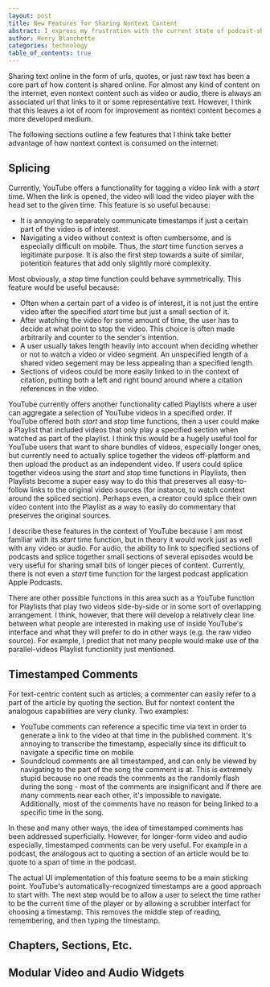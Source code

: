 ```yaml
---
layout: post
title: New Features for Sharing Nontext Content
abstract: I express my frustration with the current state of podcast-sharing capabilities, and outline what kinds of solutions I'd like to see.
author: Henry Blanchette
categories: technology
table_of_contents: true
---
```


Sharing text online in the form of urls, quotes, or just raw text has been a core part of how content is shared online. For almost any kind of content on the internet, even nontext content such as video or audio, there is always an associated url that links to it or some representative text. However, I think that this leaves a lot of room for improvement as nontext content becomes a more developed medium.

The following sections outline a few features that I think take better advantage of how nontext context is consumed on the internet.

## Splicing

Currently, YouTube offers a functionality for tagging a video link with a _start_ time. When the link is opened, the video will load the video player with the head set to the given time. This feature is so useful because:
- It is annoying to separately communicate timestamps if just a certain part of the video is of interest.
- Navigating a video without context is often cumbersome, and is especially difficult on mobile.
Thus, the _start_ time function serves a legitimate purpose. It is also the first step towards a suite of similar, potention features that add only slightly more complexity.

Most obviously, a _stop_ time function could behave symmetrically. This feature would be useful because:
- Often when a certain part of a video is of interest, it is not just the entire video after the specified _start_ time but just a small section of it.
- After watching the video for some amount of time, the user has to decide at what point to stop the video. This choice is often made arbitrarily and counter to the sender's intention.
- A user usually takes length heavily into account when deciding whether or not to watch a video or video segment. An unspecified length of a shared video segement may be less appealing than a specified length.
- Sections of videos could be more easily linked to in the context of citation, putting both a left and right bound around where a citation references in the video.

YouTube currently offers another functionality called Playlists where a user can aggregate a selection of YouTube videos in a specified order. If YouTube offered both _start_ and _stop_ time functions, then a user could make a Playlist that included videos that only play a specified section when watched as part of the playlist. I think this would be a hugely useful tool for YouTube users that want to share bundles of videos, especially longer ones, but currently need to actually splice together the videos off-platform and then upload the product as an independent video. If users could splice together videos using the _start_ and _stop_ time functions in Playlists, then Playlists become a super easy way to do this that preserves all easy-to-follow links to the original video sources (for instance, to watch context around the spliced section). Perhaps even, a creator could splice their own video content into the Playlist as a way to easily do commentary that preserves the original sources.

I describe these features in the context of YouTube because I am most familiar with its _start_ time function, but in theory it would work just as well with any video or audio. For audio, the ability to link to specified sections of podcasts and splice together small sections of several episodes would be very useful for sharing small bits of longer pieces of content. Currently, there is not even a _start_ time function for the largest podcast application Apple Podcasts.

There are other possible functions in this area such as a YouTube function for Playlists that play two videos side-by-side or in some sort of overlapping arrangement. I think, however, that there will develop a relatively clear line between what people are interested in making use of inside YouTube's interface and what they will prefer to do in other ways (e.g. the raw video source). For example, I predict that not many people would make use of the parallel-videos Playlist functionlity just mentioned.

## Timestamped Comments

For text-centric content such as articles, a commenter can easily refer to a part of the article by quoting the section. But for nontext content the analogous capabilities are very clunky. Two examples:
- YouTube comments can reference a specific time via text in order to generate a link to the video at that time in the published comment. It's annoying to transcribe the timestamp, especially since its difficult to navigate a specific time on mobile
- Soundcloud comments are all timestamped, and can only be viewed by navigating to the part of the song the comment is at. This is extremely stupid because no one reads the comments as the randomly flash during the song - most of the comments are insignificant and if there are many comments near each other, it's impossible to navigate. Additionally, most of the comments have no reason for being linked to a specific time in the song.

In these and many other ways, the idea of timestamped comments has been addressed superficially. However, for longer-form video and audio especially, timestamped comments can be very useful. For example in a podcast, the analogous act to quoting a section of an article would be to quote to a span of time in the podcast.

The actual UI implementation of this feature seems to be a main sticking point. YouTube's automatically-recognized timestamps are a good approach to start with. The next step would be to allow a user to select the time rather to be the current time of the player or by allowing a scrubber interfact for choosing a timestamp. This removes the middle step of reading, remembering, and then typing the timestamp.

## Chapters, Sections, Etc.

## Modular Video and Audio Widgets
